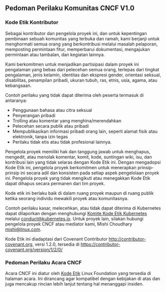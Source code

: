 Pedoman Perilaku Komunitas CNCF V1.0
------------------------------------

### Kode Etik Kontributor

Sebagai kontributor dan pengelola proyek ini, dan untuk kepentingan pembinaan sebuah komunitas yang terbuka dan ramah, kami berjanji untuk menghormati semua orang yang berkontribusi melalui masalah pelaporan, memposting permintaan fitur, memperbarui dokumentasi, mengajukan permintaan atau tambalan, dan kegiatan lainnya.

Kami berkomitmen untuk menjadikan partisipasi dalam proyek ini pengalaman yang bebas dari pelecehan semua orang, terlepas dari tingkat pengalaman, jenis kelamin, identitas dan ekspresi gender, orientasi seksual, disabilitas, penampilan pribadi, ukuran tubuh, ras, etnis, usia, agama, atau kebangsaan.

Contoh perilaku yang tidak dapat diterima oleh peserta termasuk di antaranya:

- Penggunaan bahasa atau citra seksual
- Penyerangan pribadi
- Trolling atau komentar yang menghina/merendahkan
- Pelecehan secara publik atau pribadi
- Mempublikasikan informasi pribadi orang lain, seperti alamat fisik atau elektronik, tanpa izin tegas
- Perilaku tidak etis atau tidak profesional lainnya.

Pengelola proyek memiliki hak dan tanggung jawab untuk menghapus, mengedit, atau menolak komentar, komit, kode, suntingan wiki, isu, dan kontribusi lain yang tidak selaras dengan Kode Etik ini. Dengan mengadopsi Kode Etik ini, pengelola proyek berkomitmen untuk menerapkan prinsip-prinsip ini secara adil dan konsisten pada setiap aspek pengelolaan proyek ini. Pengelola proyek yang tidak mengikuti atau menegakkan Kode Etik dapat dihapus secara permanen dari tim proyek.

Kode etik ini berlaku baik di dalam ruang proyek maupun di ruang publik ketika seorang individu mewakili proyek atau komunitasnya.

Contoh perilaku kasar, melecehkan, atau tidak dapat diterima di Kubernetes dapat dilaporkan dengan menghubungi [Komite Kode Etik Kubernetes](https://git.k8s.io/community/committee-code-of-conduct) melalui <conduct@kubernetes.io>. Untuk proyek lain, silakan hubungi pengelola proyek CNCF atau mediator kami, Mishi Choudhary <mishi@linux.com>.

Kode Etik ini diadaptasi dari Covenant Contributor
<http://contributor-covenant.org>, versi 1.2.0, tersedia di
<https://contributor-covenant.org/version/1/2/0/>

### Pedoman Perilaku Acara CNCF

Acara CNCF ini diatur oleh [Kode Etik](https://events.linuxfoundation.org/code-of-conduct/) Linux Foundation yang tersedia di halaman acara. Ini dirancang agar kompatibel dengan kebijakan di atas dan juga mencakup rincian lebih lanjut tentang hal menanggapi insiden.